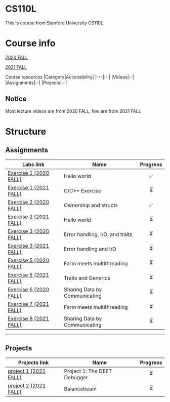 # CS110L
This is course from Stanford University CS110L 


# Course info
[2020 FALL](https://reberhardt.com/cs110l/spring-2020/)

[2021 FALL](https://reberhardt.com/cs110l/spring-2021/)


Course resources 
|Category|Accessibility|
|---|:-:|
|Videos|✅|
|Assignments|✅|
|Projects|✅|

## Notice
Most lecture videos are from 2020 FALL, few are from 2021 FALL

# Structure
## Assignments
|Labs link| Name| Progress|
|---|---|:-:|
|[Exercise 1 (2020 FALL)](https://reberhardt.com/cs110l/spring-2020/assignments/week-1-exercises/) |Hello world|✅|
|[Exercise 1 (2021 FALL)](https://reberhardt.com/cs110l/spring-2021/assignments/week-1-exercises/) |C/C++ Exercise|⏳|
|[Exercise 2 (2020 FALL)](https://reberhardt.com/cs110l/spring-2020/assignments/week-2-exercises/) |Ownership and structs|✅|
|[Exercise 2 (2021 FALL)](https://reberhardt.com/cs110l/spring-2021/assignments/week-2-exercises/) |Hello world|⏳|
|[Exercise 3 (2020 FALL)](https://reberhardt.com/cs110l/spring-2020/assignments/week-3-exercises/) |Error handling, I/O, and traits|⏳|
|[Exercise 3 (2021 FALL)](https://reberhardt.com/cs110l/spring-2021/assignments/week-3-exercises/) |Error handling and I/O|⏳|
|[Exercise 5 (2020 FALL)](https://reberhardt.com/cs110l/spring-2020/assignments/week-5-exercises/) |Farm meets multithreading|⏳|
|[Exercise 5 (2021 FALL)](https://reberhardt.com/cs110l/spring-2021/assignments/week-5-exercises/) |Traits and Generics|⏳|
|[Exercise 6 (2020 FALL)](https://reberhardt.com/cs110l/spring-2020/assignments/week-6-exercises/) |Sharing Data by Communicating|⏳|
|[Exercise 7 (2021 FALL)](https://reberhardt.com/cs110l/spring-2021/assignments/week-7-exercises/) |Farm meets multithreading|⏳|
|[Exercise 8 (2021 FALL)](https://reberhardt.com/cs110l/spring-2021/assignments/week-8-exercises/) |Sharing Data by Communicating|⏳|

---
## Projects
|Projects link|  Name|Progress|
|------- |---| :-: |
|[project 1 (2021 FALL)](https://reberhardt.com/cs110l/spring-2021/assignments/project-1/) |Project 1: The DEET Debugger|⏳|
|[project 2 (2021 FALL)](https://reberhardt.com/cs110l/spring-2021/assignments/project-2/) |Balancebeam| ⏳|
